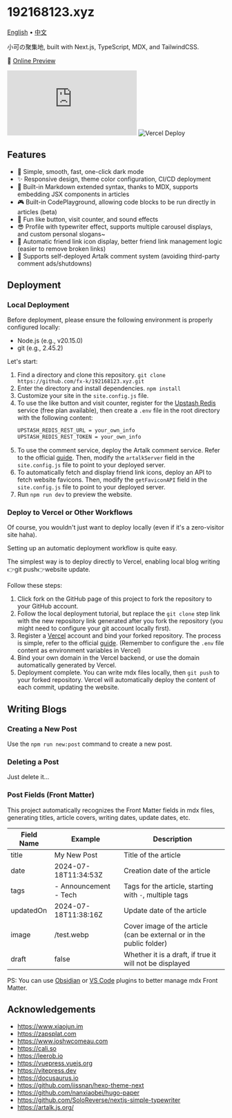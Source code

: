 # 192168123.xyz

[English](./README.en.md) • [中文](./README.md)

小可の聚集地, built with Next.js, TypeScript, MDX, and TailwindCSS.

👀 [Online Preview](https://192168123.xyz/)

![GitHub last commit](https://img.shields.io/github/last-commit/fx-k/192168123.xyz)  ![Vercel Deploy](https://deploy-badge.vercel.app/vercel/192168123-xyz)

## Features

- 🎨 Simple, smooth, fast, one-click dark mode
- ✨ Responsive design, theme color configuration, CI/CD deployment
- 🧩 Built-in Markdown extended syntax, thanks to MDX, supports embedding JSX components in articles
- 🎮 Built-in CodePlayground, allowing code blocks to be run directly in articles (beta)
- 🔫 Fun like button, visit counter, and sound effects
- 😎 Profile with typewriter effect, supports multiple carousel displays, and custom personal slogans~
- 👐 Automatic friend link icon display, better friend link management logic (easier to remove broken links)
- 💭 Supports self-deployed Artalk comment system (avoiding third-party comment ads/shutdowns)

## Deployment

### Local Deployment

Before deployment, please ensure the following environment is properly configured locally:

- Node.js (e.g., v20.15.0)
- git (e.g., 2.45.2)

Let's start:

1. Find a directory and clone this repository. `git clone https://github.com/fx-k/192168123.xyz.git`
2. Enter the directory and install dependencies. `npm install`
3. Customize your site in the `site.config.js` file.
4. To use the like button and visit counter, register for the [Upstash Redis](https://console.upstash.com/redis) service (free plan available), then create a `.env` file in the root directory with the following content:
   ```bash
   UPSTASH_REDIS_REST_URL = your_own_info
   UPSTASH_REDIS_REST_TOKEN = your_own_info
   ```
5. To use the comment service, deploy the Artalk comment service. Refer to the official [guide](https://artalk.js.org/guide/deploy.html). Then, modify the `artalkServer` field in the `site.config.js` file to point to your deployed server.
6. To automatically fetch and display friend link icons, deploy an API to fetch website favicons. Then, modify the `getFaviconAPI` field in the `site.config.js` file to point to your deployed server.
7. Run `npm run dev` to preview the website.

### Deploy to Vercel or Other Workflows

Of course, you wouldn't just want to deploy locally (even if it's a zero-visitor site haha).

Setting up an automatic deployment workflow is quite easy.

The simplest way is to deploy directly to Vercel, enabling local blog writing👉git push👉website update.

Follow these steps:

1. Click fork on the GitHub page of this project to fork the repository to your GitHub account.
2. Follow the local deployment tutorial, but replace the `git clone` step link with the new repository link generated after you fork the repository (you might need to configure your git account locally first).
3. Register a [Vercel](https://vercel.com/) account and bind your forked repository. The process is simple, refer to the official [guide](https://vercel.com/docs/getting-started-with-vercel). (Remember to configure the `.env` file content as environment variables in Vercel)
4. Bind your own domain in the Vercel backend, or use the domain automatically generated by Vercel.
5. Deployment complete. You can write mdx files locally, then `git push` to your forked repository. Vercel will automatically deploy the content of each commit, updating the website.

## Writing Blogs

### Creating a New Post

Use the `npm run new:post` command to create a new post.

### Deleting a Post

Just delete it...

### Post Fields (Front Matter)

This project automatically recognizes the Front Matter fields in mdx files, generating titles, article covers, writing dates, update dates, etc.

| Field Name | Example                      | Description                                                          |
| ---------- | ---------------------------- | -------------------------------------------------------------------- |
| title      | My New Post                  | Title of the article                                                 |
| date       | 2024-07-18T11:34:53Z         | Creation date of the article                                         |
| tags       | - Announcement<br />- Tech | Tags for the article, starting with `-`, multiple tags             |
| updatedOn  | 2024-07-18T11:38:16Z         | Update date of the article                                           |
| image      | /test.webp                   | Cover image of the article (can be external or in the public folder) |
| draft      | false                        | Whether it is a draft, if true it will not be displayed              |

PS: You can use [Obsidian](https://obsidian.md/) or [VS Code](https://code.visualstudio.com/) plugins to better manage mdx Front Matter.

## Acknowledgements

- https://www.xiaojun.im
- https://zapsplat.com
- https://www.joshwcomeau.com
- https://cali.so
- https://leerob.io
- https://vuepress.vuejs.org
- https://vitepress.dev
- https://docusaurus.io
- https://github.com/iissnan/hexo-theme-next
- https://github.com/nanxiaobei/hugo-paper
- https://github.com/SoloReverse/nextjs-simple-typewriter
- https://artalk.js.org/
